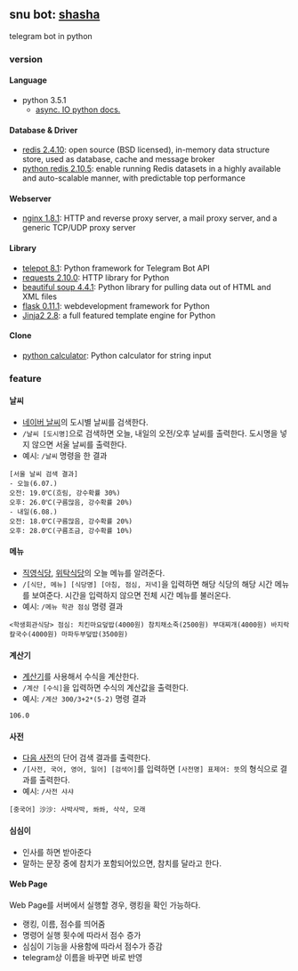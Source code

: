 snu bot: [shasha](https://telegram.me/snuBot)
---------
telegram bot in python

### version

#### Language

* python 3.5.1
    * [async. IO python docs.](https://www.python.org/dev/peps/pep-0492/)

#### Database & Driver

* [redis 2.4.10](http://redis.io/): open source (BSD licensed), in-memory data structure store, used as database, cache and message broker 
* [python redis 2.10.5](https://redislabs.com/python-redis): enable running Redis datasets in a highly available and auto-scalable manner, with predictable top performance

#### Webserver

* [nginx 1.8.1](http://nginx.org/): HTTP and reverse proxy server, a mail proxy server, and a generic TCP/UDP proxy server

#### Library

* [telepot 8.1](https://github.com/nickoala/telepot): Python framework for Telegram Bot API
* [requests 2.10.0](http://docs.python-requests.org/en/master/): HTTP library for Python
* [beautiful soup 4.4.1](https://www.crummy.com/software/BeautifulSoup/bs4/doc/): Python library for pulling data out of HTML and XML files
* [flask 0.11.1](http://flask.pocoo.org/docs/0.11/): webdevelopment framework for Python
* [Jinja2 2.8](http://jinja.pocoo.org/): a full featured template engine for Python

#### Clone

* [python calculator](https://github.com/xdoju/Delphox/blob/master/arith.py): Python calculator for string input


### feature

#### 날씨

* [네이버 날씨](http://weather.naver.com/)의 도시별 날씨를 검색한다.
* `/날씨 [도시명]`으로 검색하면 오늘, 내일의 오전/오후 날씨를 출력한다. 도시명을 넣지 않으면 서울 날씨를 출력한다.
* 예시: `/날씨` 명령을 한 결과

```
[서울 날씨 검색 결과]
- 오늘(6.07.)
오전: 19.0℃(흐림, 강수확률 30%)
오후: 26.0℃(구름많음, 강수확률 20%)
- 내일(6.08.)
오전: 18.0℃(구름많음, 강수확률 20%)
오후: 28.0℃(구름조금, 강수확률 10%)
```

#### 메뉴

* [직영식당](https://www.snuco.com/html/restaurant/restaurant_menu1.asp), [위탁식당](https://www.snuco.com/html/restaurant/restaurant_menu2.asp)의 오늘 메뉴를 알려준다.
* `/[식단, 메뉴] [식당명] [아침, 점심, 저녁]`을 입력하면 해당 식당의 해당 시간 메뉴를 보여준다. 시간을 입력하지 않으면 전체 시간 메뉴를 불러온다.
* 예시: `/메뉴 학관 점심` 명령 결과

```
<학생회관식당> 점심: 치킨마요덮밥(4000원) 참치채소죽(2500원) 부대찌개(4000원) 바지락칼국수(4000원) 마파두부덮밥(3500원)
```

#### 계산기

* [계산기](https://github.com/xdoju/Delphox/blob/master/arith.py)를 사용해서 수식을 계산한다.
* `/계산 [수식]`을 입력하면 수식의 계산값을 출력한다.
* 예시: `/계산 300/3+2*(5-2)` 명령 결과

```
106.0
```

#### 사전

* [다음 사전](http://dic.daum.net/)의 단어 검색 결과를 출력한다.
* `/[사전, 국어, 영어, 일어] [검색어]`를 입력하면 `[사전명] 표제어: 뜻`의 형식으로 결과를 출력한다.
* 예시: `/사전 샤샤`

```
[중국어] 沙沙: 사박사박, 쏴쏴, 삭삭, 모래
```

#### 심심이

* 인사를 하면 받아준다
* 말하는 문장 중에 참치가 포함되어있으면, 참치를 달라고 한다.

#### Web Page

Web Page를 서버에서 실행할 경우, 랭킹을 확인 가능하다.

* 랭킹, 이름, 점수를 띄어줌
* 명령어 실행 횟수에 따라서 점수 증가
* 심심이 기능을 사용함에 따라서 점수가 증감
* telegram상 이름을 바꾸면 바로 반영

